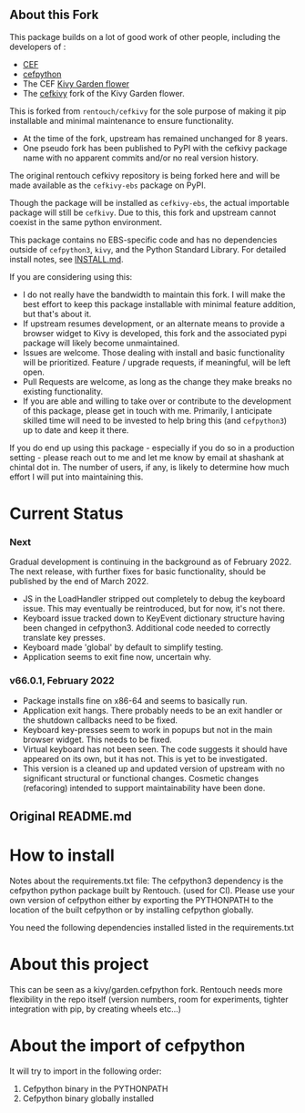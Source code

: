 
About this Fork
---------------

This package builds on a lot of good work of other people, including the 
developers of :
  - [CEF](https://bitbucket.org/chromiumembedded/cef/src/master/)
  - [cefpython](https://github.com/cztomczak/cefpython)
  - The CEF [Kivy Garden flower](https://github.com/kivy-garden/garden.cefpython)
  - The [cefkivy](https://github.com/rentouch/cefkivy) fork of the Kivy Garden flower.

This is forked from `rentouch/cefkivy` for the sole purpose of making it pip 
installable and minimal maintenance to ensure functionality. 

  - At the time of the fork, upstream has remained unchanged 
  for 8 years. 
  - One pseudo fork has been published to PyPI with the cefkivy 
  package name with no apparent commits and/or no real version history.

The original rentouch cefkivy repository is being forked here 
and will be made available as the `cefkivy-ebs` package on PyPI. 

Though the package will be installed as `cefkivy-ebs`, the actual 
importable package will still be `cefkivy`. Due to this, this fork 
and upstream cannot coexist in the same python environment. 

This package contains no EBS-specific code and has no dependencies 
outside of `cefpython3`, `kivy`, and the Python Standard Library. 
For detailed install notes, see [INSTALL.md](INSTALL.md).

If you are considering using this: 

  - I do not really have the bandwidth to maintain this fork. I will 
  make the best effort to keep this package installable with minimal 
  feature addition, but that's about it.
  - If upstream resumes development, or an alternate means to provide a 
  browser widget to Kivy is developed, this fork and the associated pypi 
  package will likely become unmaintained.
  - Issues are welcome. Those dealing with install and basic functionality 
  will be prioritized. Feature / upgrade requests, if meaningful, will be 
  left open.
  - Pull Requests are welcome, as long as the change they make breaks no 
  existing functionality.
  - If you are able and willing to take over or contribute to the development 
  of this package, please get in touch with me. Primarily, I anticipate 
  skilled time will need to be invested to help bring this (and `cefpython3`) 
  up to date and keep it there.

If you do end up using this package - especially if you do so in a 
production setting - please reach out to me and let me know by email at 
shashank at chintal dot in. The number of users, if any, is likely to 
determine how much effort I will put into maintaining this.


Current Status
==============

### Next

Gradual development is continuing in the background as of February 2022.
The next release, with further fixes for basic functionality, should be 
published by the end of March 2022. 

  - JS in the LoadHandler stripped out completely to debug the keyboard 
    issue. This may eventually be reintroduced, but for now, it's not there.
  - Keyboard issue tracked down to KeyEvent dictionary structure having been 
    changed in cefpython3. Additional code needed to correctly translate 
    key presses.
  - Keyboard made 'global' by default to simplify testing.
  - Application seems to exit fine now, uncertain why.

### v66.0.1, February 2022

  - Package installs fine on x86-64 and seems to basically run.
  - Application exit hangs. There probably needs to be an exit handler 
   or the shutdown callbacks need to be fixed.
  - Keyboard key-presses seem to work in popups but not in the main 
   browser widget. This needs to be fixed.
  - Virtual keyboard has not been seen. The code suggests it should have 
   appeared on its own, but it has not. This is yet to be investigated.
  - This version is a cleaned up and updated version of upstream with 
   no significant structural or functional changes. Cosmetic changes
   (refacoring) intended to support maintainability have been done. 

Original README.md 
------------------


How to install
==============
Notes about the requirements.txt file:
The cefpython3 dependency is the cefpython python package built by Rentouch.
(used for CI). Please use your own version of cefpython either by
exporting the PYTHONPATH to the location of the built cefpython or by installing
cefpython globally.

You need the following dependencies installed listed in the requirements.txt


About this project
==================
This can be seen as a kivy/garden.cefpython fork. Rentouch needs more
flexibility in the repo itself (version numbers, room for experiments,
tighter integration with pip, by creating wheels etc...)


About the import of cefpython
=============================
It will try to import in the following order:
1. Cefpython binary in the PYTHONPATH
2. Cefpython binary globally installed
